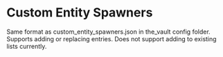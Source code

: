 # Custom Entity Spawners
Same format as custom_entity_spawners.json in the_vault config folder. Supports adding or replacing entries. Does not support adding to existing lists currently.